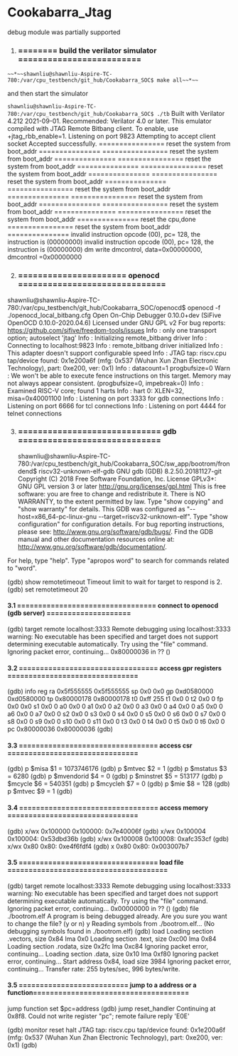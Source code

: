 # Cookabarra_Jtag
debug module was partially supported 


1. ### ======== build the verilator simulator =========================

  `~~*~~shawnliu@shawnliu-Aspire-TC-780:/var/cpu_testbench/git_hub/Cookabarra_SOC$ make all~~*~~`

and then start the simulator

`shawnliu@shawnliu-Aspire-TC-780:/var/cpu_testbench/git_hub/Cookabarra_SOC$ ./tb` 
Built with Verilator 4.212 2021-09-01.
Recommended: Verilator 4.0 or later.
This emulator compiled with JTAG Remote Bitbang client. To enable, use +jtag_rbb_enable=1.
Listening on port 9823
Attempting to accept client socket
Accepted successfully.
================ reset the system from boot_addr ===============
================ reset the system from boot_addr ===============
================ reset the system from boot_addr ===============
================ reset the system from boot_addr ===============
================ reset the system from boot_addr ===============
================ reset the system from boot_addr ===============
================ reset the system from boot_addr ===============
================ reset the system from boot_addr ===============
================ reset the system from boot_addr ===============
reset the cpu,done 
================ reset the system from boot_addr ===============
invalid instruction opcode (00), pc=       128,  the instruction is (00000000)
invalid instruction opcode (00), pc=       128,  the instruction is (00000000)
dm write dmcontrol, data=0x00000000, dmcontrol =0x00000000




2. ### ====================== openocd ==============================

  shawnliu@shawnliu-Aspire-TC-780:/var/cpu_testbench/git_hub/Cookabarra_SOC/openocd$ openocd -f ./openocd_local_bitbang.cfg
  Open On-Chip Debugger 0.10.0+dev (SiFive OpenOCD 0.10.0-2020.04.6)
  Licensed under GNU GPL v2
  For bug reports:
  https://github.com/sifive/freedom-tools/issues
  Info : only one transport option; autoselect 'jtag'
  Info : Initializing remote_bitbang driver
  Info : Connecting to localhost:9823
  Info : remote_bitbang driver initialized
  Info : This adapter doesn't support configurable speed
  Info : JTAG tap: riscv.cpu tap/device found: 0x1e200a6f (mfg: 0x537 (Wuhan Xun Zhan Electronic Technology), part: 0xe200, ver: 0x1)
  Info : datacount=1 progbufsize=0
  Warn : We won't be able to execute fence instructions on this target. Memory may not always appear consistent. (progbufsize=0, impebreak=0)
  Info : Examined RISC-V core; found 1 harts
  Info :  hart 0: XLEN=32, misa=0x40001100
  Info : Listening on port 3333 for gdb connections
  Info : Listening on port 6666 for tcl connections
  Info : Listening on port 4444 for telnet connections




3. ### ============================= gdb =============================

   shawnliu@shawnliu-Aspire-TC-780:/var/cpu_testbench/git_hub/Cookabarra_SOC/sw_app/bootrom/frondend$ riscv32-unknown-elf-gdb
   GNU gdb (GDB) 8.2.50.20181127-git
   Copyright (C) 2018 Free Software Foundation, Inc.
   License GPLv3+: GNU GPL version 3 or later <http://gnu.org/licenses/gpl.html>
   This is free software: you are free to change and redistribute it.
   There is NO WARRANTY, to the extent permitted by law.
   Type "show copying" and "show warranty" for details.
   This GDB was configured as "--host=x86_64-pc-linux-gnu --target=riscv32-unknown-elf".
   Type "show configuration" for configuration details.
   For bug reporting instructions, please see:
   <http://www.gnu.org/software/gdb/bugs/>.
   Find the GDB manual and other documentation resources online at:
    <http://www.gnu.org/software/gdb/documentation/>.

For help, type "help".
Type "apropos word" to search for commands related to "word".


(gdb) show remotetimeout
Timeout limit to wait for target to respond is 2.
(gdb) set remotetimeout 20

#### 3.1 ================================= connect to openocd (gdb server) ====================

(gdb) target remote localhost:3333
Remote debugging using localhost:3333
warning: No executable has been specified and target does not support
determining executable automatically.  Try using the "file" command.
Ignoring packet error, continuing...
0x80000036 in ?? ()


#### 3.2 ================================= access gpr registers  ===============================

(gdb) info reg
ra             0x5f555555	0x5f555555
sp             0x0	0x0
gp             0xd0580000	0xd0580000
tp             0x80000178	0x80000178
t0             0xff	255
t1             0x0	0
t2             0x0	0
fp             0x0	0x0
s1             0x0	0
a0             0x0	0
a1             0x0	0
a2             0x0	0
a3             0x0	0
a4             0x0	0
a5             0x0	0
a6             0x0	0
a7             0x0	0
s2             0x0	0
s3             0x0	0
s4             0x0	0
s5             0x0	0
s6             0x0	0
s7             0x0	0
s8             0x0	0
s9             0x0	0
s10            0x0	0
s11            0x0	0
t3             0x0	0
t4             0x0	0
t5             0x0	0
t6             0x0	0
pc             0x80000036	0x80000036
(gdb) 

#### 3.3 ================================= access csr  ===============================

(gdb) p $misa
$1 = 1073746176
(gdb) p $mtvec
$2 = 1
(gdb) p $mstatus
$3 = 6280
(gdb) p $mvendorid
$4 = 0
(gdb) p $minstret
$5 = 513177
(gdb) p $mcycle
$6 = 540351
(gdb) p $mcycleh
$7 = 0
(gdb) p $mie
$8 = 128
(gdb) p $mtvec
$9 = 1
(gdb) 

#### 3.4 ================================= access memory  ===============================

(gdb) x/wx 0x100000
0x100000:	0x7e40006f
(gdb) x/wx 0x100004
0x100004:	0x53dbd36b
(gdb) x/wx 0x100008
0x100008:	0xafc353cf
(gdb) x/wx 0x80
0x80:	0xe4f6fdf4
(gdb) x 0x80
0x80:	0x003007b7

#### 3.5 ================================= load file ======================================

(gdb) target remote localhost:3333
Remote debugging using localhost:3333
warning: No executable has been specified and target does not support
determining executable automatically.  Try using the "file" command.
Ignoring packet error, continuing...
0x00000000 in ?? ()
(gdb) file ./bootrom.elf 
A program is being debugged already.
Are you sure you want to change the file? (y or n) y
Reading symbols from ./bootrom.elf...
(No debugging symbols found in ./bootrom.elf)
(gdb) load
Loading section .vectors, size 0x84 lma 0x0
Loading section .text, size 0xc00 lma 0x84
Loading section .rodata, size 0x2fc lma 0xc84
Ignoring packet error, continuing...
Loading section .data, size 0x10 lma 0xf80
Ignoring packet error, continuing...
Start address 0x84, load size 3984
Ignoring packet error, continuing...
Transfer rate: 255 bytes/sec, 996 bytes/write.

#### 3.5 ========================== jump to a address or a function=====================================

jump function
set $pc=address
(gdb) jump reset_handler
Continuing at 0x8f8.
Could not write register "pc"; remote failure reply 'E0E'

(gdb) monitor reset halt
JTAG tap: riscv.cpu tap/device found: 0x1e200a6f (mfg: 0x537 (Wuhan Xun Zhan Electronic Technology), part: 0xe200, ver: 0x1)
(gdb) 



 
